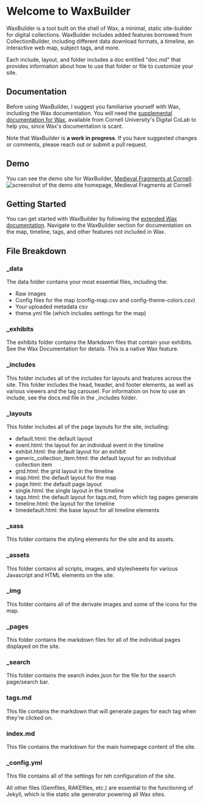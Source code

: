 # Welcome to WaxBuilder
WaxBuilder is a tool built on the shell of Wax, a minimal, static site-builder for digital collections. WaxBuilder includes added features borrowed from CollectionBuilder, including different data download formats, a timeline, an interactive web map, subject tags, and more.

Each include, layout, and folder includes a doc entitled "doc.md" that provides information about how to use that folder or file to customize your site.

## Documentation

Before using WaxBuilder, I suggest you familiarise yourself with Wax, including the Wax documentation. You will need the [supplemental documentation for Wax](https://green-queen.github.io/wax-documentation/), available from Cornell University's Digital CoLab to help you, since Wax's documentation is scant.

Note that WaxBuilder is **a work in progress**. If you have suggested changes or comments, please reach out or submit a pull request.

## Demo
You can see the demo site for WaxBuilder, [Medieval Fragments at Cornell](https://green-queen.github.io/medieval-fragments/).
<img src="https://green-queen.github.io/waxbuilder/img/medievalfragments.png" alt="screenshot of the demo site homepage, Medieval Fragments at Cornell"/>

## Getting Started
You can get started with WaxBuilder by following the [extended Wax documentation](https://green-queen.github.io/wax-documentation/). Navigate to the WaxBuilder section for documentation on the map, timeline, tags, and other features not included in Wax. 

## File Breakdown
### _data
The data folder contains your most essential files, including the:
  - Raw images
  - Config files for the map (config-map.csv and config-theme-colors.csv)
  - Your uploaded metadata csv
  - theme.yml file (which includes settings for the map)

### _exhibits
The exhibits folder contains the Markdown files that contain your exhibits. See the Wax Documentation for details. This is a native Wax feature.

### _includes
This folder includes all of the includes for layouts and features across the site. This folder includes the head, header, and footer elements, as well as various viewers and the tag carousel. For information on how to use an include, see the docs.md file in the _includes folder.

### _layouts
This folder includes all of the page layouts for the site, including:
  - default.html: the default layout
  - event.html: the layout for an individual event in the timeline
  - exhibit.html: the default layout for an exhibit
  - generic_collection_item.html: the default layout for an individual collection item
  - grid.html: the grid layout in the timeline
  - map.html: the default layout for the map
  - page.html: the default page layout
  - single.html: the single layout in the timeline
  - tags.html: the default layout for tags.md, from which tag pages generate
  - timeline.html: the layout for the timeline
  - timedefault.html: the base layout for all timeline elements
    
### _sass
This folder contains the styling elements for the site and its assets.

### _assets
This folder contains all scripts, images, and stylesheeets for various Javascript and HTML elements on the site.

### _img
This folder contains all of the derivate images and some of the icons for the map.

### _pages
This folder contains the markdown files for all of the individual pages displayed on the site.

### _search
This folder contains the search index.json for the file for the search page/search bar.

### tags.md
This file contains the markdown that will generate pages for each tag when they're clicked on.

### index.md
This file contains the markdown for the main homepage content of the site.

### _config.yml
This file contains all of the settings for teh configuration of the site.

All other files (Gemfiles, RAKEfiles, etc.) are essential to the functioning of Jekyll, which is the static site generator powering all Wax sites. 


